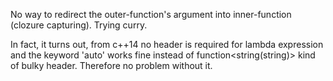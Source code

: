 No way to redirect the outer-function's argument into inner-function (clozure capturing). Trying curry.

In fact, it turns out, from c++14 no <functional> header is required for lambda expression and the keyword 'auto' works fine instead of function<string(string)> kind of bulky header. Therefore no problem without it.
